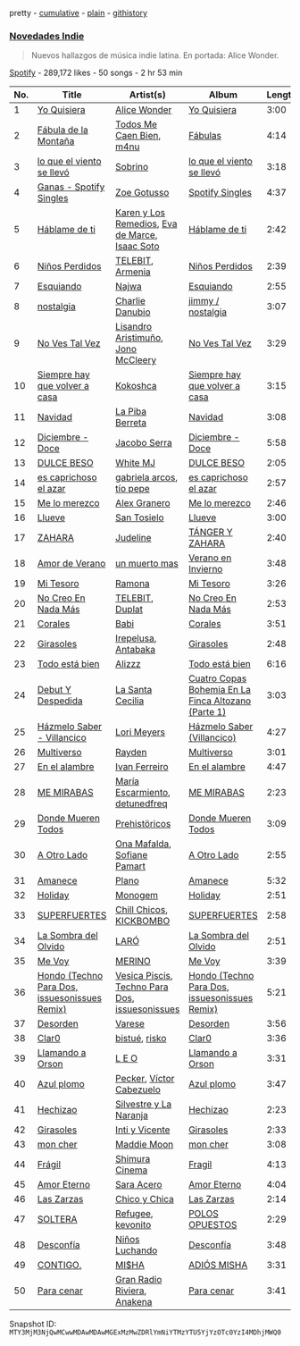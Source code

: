 pretty - [cumulative](/playlists/cumulative/37i9dQZF1DXaaU1AaHpZeu.md) - [plain](/playlists/plain/37i9dQZF1DXaaU1AaHpZeu) - [githistory](https://github.githistory.xyz/mackorone/spotify-playlist-archive/blob/main/playlists/plain/37i9dQZF1DXaaU1AaHpZeu)

### [Novedades Indie](https://open.spotify.com/playlist/37i9dQZF1DXaaU1AaHpZeu)

> Nuevos hallazgos de música indie latina\. En portada: Alice Wonder.

[Spotify](https://open.spotify.com/user/spotify) - 289,172 likes - 50 songs - 2 hr 53 min

| No. | Title | Artist(s) | Album | Length |
|---|---|---|---|---|
| 1 | [Yo Quisiera](https://open.spotify.com/track/6xLTIW13YObVeuOzdumBxi) | [Alice Wonder](https://open.spotify.com/artist/0SquRSkIJbzPqCUxG2EZMi) | [Yo Quisiera](https://open.spotify.com/album/6pqtFdAv5bgdjkSTSC61Mh) | 3:00 |
| 2 | [Fábula de la Montaña](https://open.spotify.com/track/0kAvQ4Y9u9D1kqAF6PqRDM) | [Todos Me Caen Bien](https://open.spotify.com/artist/39V0OLIFDw1VdBaasv2nIb), [m4nu](https://open.spotify.com/artist/0pUoGGZ9vPDFfGCXFwkucv) | [Fábulas](https://open.spotify.com/album/7wSqqyepUFtfkyaSMNvcv7) | 4:14 |
| 3 | [lo que el viento se llevó](https://open.spotify.com/track/2aBCMKMDskrazQZqb3JFzc) | [Sobrino](https://open.spotify.com/artist/0vEEYg1cJscAAw4sekHSOf) | [lo que el viento se llevó](https://open.spotify.com/album/2UIV5FHHm0n7L23lVQASnG) | 3:18 |
| 4 | [Ganas \- Spotify Singles](https://open.spotify.com/track/57i3tg8kJYRL13vZqoq0kC) | [Zoe Gotusso](https://open.spotify.com/artist/3XBw8ImFEo86mEB2dYh0vS) | [Spotify Singles](https://open.spotify.com/album/2M8YCuo32nPRMyIXdq6aCX) | 4:37 |
| 5 | [Háblame de ti](https://open.spotify.com/track/5TBTps2RwNmenzx11Q0zNS) | [Karen y Los Remedios](https://open.spotify.com/artist/6uSvvhlipeAh7lrqB9VTmv), [Eva de Marce](https://open.spotify.com/artist/1UgwU7ChXfMkwH9t6ivW2E), [Isaac Soto](https://open.spotify.com/artist/2mHbrHlppDiGj9pBxti8fc) | [Háblame de ti](https://open.spotify.com/album/6RCPDTw8Uk9qvC9RZIGjtq) | 2:42 |
| 6 | [Niños Perdidos](https://open.spotify.com/track/3fANb47ayeswMFaT5fI1Or) | [TELEBIT](https://open.spotify.com/artist/1IppeXcGxXcEec0znuY7bI), [Armenia](https://open.spotify.com/artist/4FmrAtWfKHAIysakSpmatx) | [Niños Perdidos](https://open.spotify.com/album/55OtSjhhECr6c8we4xyX6y) | 2:39 |
| 7 | [Esquiando](https://open.spotify.com/track/34j9ERYhFkmw76khX9yHDo) | [Najwa](https://open.spotify.com/artist/7dp8dR96gWncIypef8kTnS) | [Esquiando](https://open.spotify.com/album/1os3O9AAm95njtVxeeweE3) | 2:55 |
| 8 | [nostalgia](https://open.spotify.com/track/7DznV697bNv3PS16rbSlla) | [Charlie Danubio](https://open.spotify.com/artist/67m8dwto6MA9wObFoyKBdC) | [jimmy / nostalgia](https://open.spotify.com/album/7AScfF6A7kLMS7Mw06IyNv) | 3:07 |
| 9 | [No Ves Tal Vez](https://open.spotify.com/track/4vKh9YiqQQQHq7Bn2IdNbN) | [Lisandro Aristimuño](https://open.spotify.com/artist/0ovfSEcDqepf0vqJc811zQ), [Jono McCleery](https://open.spotify.com/artist/23usQJ95w7f95tnN4MJEgy) | [No Ves Tal Vez](https://open.spotify.com/album/3C4Cqb16lrZSpFoc772AIv) | 3:29 |
| 10 | [Siempre hay que volver a casa](https://open.spotify.com/track/2brE59f90zEoXozEn5wqkz) | [Kokoshca](https://open.spotify.com/artist/0FDO0siwgVeDs40rqwS2mK) | [Siempre hay que volver a casa](https://open.spotify.com/album/0fQxvOIzotbZB8qQFV3gyH) | 3:15 |
| 11 | [Navidad](https://open.spotify.com/track/1Qx7QXzj65bVEj441otHze) | [La Piba Berreta](https://open.spotify.com/artist/4qECsLAGxuTLtPdDtgMCST) | [Navidad](https://open.spotify.com/album/5oRyoHMAenPjVL2PqtaCJj) | 3:08 |
| 12 | [Diciembre \- Doce](https://open.spotify.com/track/6gZ44q2tvJcbDIdMBa3EI5) | [Jacobo Serra](https://open.spotify.com/artist/5IFxs1VwnOvPeRI0VpJt18) | [Diciembre \- Doce](https://open.spotify.com/album/2WEveCbtLViM9Jvl5ARxAU) | 5:58 |
| 13 | [DULCE BESO](https://open.spotify.com/track/7mH047VdrRvKcHkyUiAeYH) | [White MJ](https://open.spotify.com/artist/7AAFbMxbkCk1nFDMHdrdoT) | [DULCE BESO](https://open.spotify.com/album/5YLKO3Krg4pK7zZUKqpnXC) | 2:05 |
| 14 | [es caprichoso el azar](https://open.spotify.com/track/2Uunn684ajXS2E7Q9efp6e) | [gabriela arcos](https://open.spotify.com/artist/3SdRPRuSNLp9lj06iZuQlx), [tío pepe](https://open.spotify.com/artist/2RZ0SqMMzsDKZBwUW4ygWA) | [es caprichoso el azar](https://open.spotify.com/album/7FwXaotHIpUepMYI2SzqPr) | 2:57 |
| 15 | [Me lo merezco](https://open.spotify.com/track/4f34Bc50osWDdYR30JgebI) | [Alex Granero](https://open.spotify.com/artist/1g3OTLUr6xaFaiB01k9gw2) | [Me lo merezco](https://open.spotify.com/album/74UjzHZcetzkFIMkuXcg1g) | 2:46 |
| 16 | [Llueve](https://open.spotify.com/track/0k1MYaKJFvChRAm3dx8Ce5) | [San Tosielo](https://open.spotify.com/artist/1Vp0zKCF6r1aut8Emx7CHH) | [Llueve](https://open.spotify.com/album/5twgYHYuQrtXvOzrcTBKJ3) | 3:00 |
| 17 | [ZAHARA](https://open.spotify.com/track/2gKbwgaAQQRRYWpcA2psY3) | [Judeline](https://open.spotify.com/artist/1H6X7yhnXZg73f9bssaj1Q) | [TÁNGER Y ZAHARA](https://open.spotify.com/album/5DY4F3ttRGWWJoPJBcy4Ys) | 2:40 |
| 18 | [Amor de Verano](https://open.spotify.com/track/2XvJurdJip7XdjW1j1EfS8) | [un muerto mas](https://open.spotify.com/artist/31BzLsWVOEfGQTDIe6atC0) | [Verano en Invierno](https://open.spotify.com/album/54NK5gk2Gx0fkycE2hUiM5) | 3:48 |
| 19 | [Mi Tesoro](https://open.spotify.com/track/1V6Tp4pBAHByhlZrMTOYxd) | [Ramona](https://open.spotify.com/artist/3K8X4ZoPqijzc6QSP4eAQF) | [Mi Tesoro](https://open.spotify.com/album/1507DkjEBQqhE2xXHrOTOT) | 3:26 |
| 20 | [No Creo En Nada Más](https://open.spotify.com/track/0Xq9uq2fbeGuqnEQTlz0Os) | [TELEBIT](https://open.spotify.com/artist/1IppeXcGxXcEec0znuY7bI), [Duplat](https://open.spotify.com/artist/74Bgwc5zD9KyNHiMqy2QJO) | [No Creo En Nada Más](https://open.spotify.com/album/3PC7CwahBxsgyDZzbeM0VY) | 2:53 |
| 21 | [Corales](https://open.spotify.com/track/0k2S7GrwuyTHtn8n7yqGpQ) | [Babi](https://open.spotify.com/artist/5nP79s99csrvcOiXTGjVfg) | [Corales](https://open.spotify.com/album/1VL42wvmpV8NhxTmbYY7fq) | 3:51 |
| 22 | [Girasoles](https://open.spotify.com/track/7zzwQcizDtPUAOh7Yhu8w0) | [Irepelusa](https://open.spotify.com/artist/3KaNWDYObY73SDpcZBRzuw), [Antabaka](https://open.spotify.com/artist/29zzot2JWF1UulgI5NiUM4) | [Girasoles](https://open.spotify.com/album/3NRrvyNoWKbhaKne5wovfg) | 2:48 |
| 23 | [Todo está bien](https://open.spotify.com/track/7mDCKxyt76ao6zoqQb1fiv) | [Alizzz](https://open.spotify.com/artist/23herDudxPBB3S81GB5uG3) | [Todo está bien](https://open.spotify.com/album/5bQI76VLd3mxqse1gRF6y0) | 6:16 |
| 24 | [Debut Y Despedida](https://open.spotify.com/track/7CvBC3ZivExveWMMjXBYS9) | [La Santa Cecilia](https://open.spotify.com/artist/2FZrEn80eCoWrrkGXPLF0v) | [Cuatro Copas Bohemia En La Finca Altozano \(Parte 1\)](https://open.spotify.com/album/3KbLlf8Q7t6kboFlaSML23) | 3:03 |
| 25 | [Házmelo Saber \- Villancico](https://open.spotify.com/track/4jnK8EVzhmA3S49kE74i8N) | [Lori Meyers](https://open.spotify.com/artist/3mOsjj1MhocRVwOejIZlTi) | [Házmelo Saber \(Villancico\)](https://open.spotify.com/album/3zZd7v3VZzv8ahlrSzNtwm) | 4:27 |
| 26 | [Multiverso](https://open.spotify.com/track/7JaqtJbkdwqREniRjBTAaD) | [Rayden](https://open.spotify.com/artist/6G43BFwUJvFWbev3knhgEa) | [Multiverso](https://open.spotify.com/album/0nrT7FTdjR4xS3DJrRzY6X) | 3:01 |
| 27 | [En el alambre](https://open.spotify.com/track/6Qwk9439qugiJTIAUoD1lh) | [Ivan Ferreiro](https://open.spotify.com/artist/3qUrABCNqnkb5gc2YmPVzP) | [En el alambre](https://open.spotify.com/album/0JS4s21UcLEpvZhqAFUuqg) | 4:47 |
| 28 | [ME MIRABAS](https://open.spotify.com/track/4mBwGpQCG1Kx3q9a1EtNdw) | [María Escarmiento](https://open.spotify.com/artist/7sRtI3bMrrgSFkNs2jFHrl), [detunedfreq](https://open.spotify.com/artist/3Arhn0WJKerUnT3OXU705K) | [ME MIRABAS](https://open.spotify.com/album/3EXIgQUHkB1uOQeu3WEdQz) | 2:23 |
| 29 | [Donde Mueren Todos](https://open.spotify.com/track/44oCQkDKciyv322yWTCOTz) | [Prehistöricos](https://open.spotify.com/artist/1DmSwSzxDlSDJMPWobjzcB) | [Donde Mueren Todos](https://open.spotify.com/album/7H9luEo8S8ZrmfTXeBvpgM) | 3:09 |
| 30 | [A Otro Lado](https://open.spotify.com/track/2FoPCBf6phSI3xeDJUetJ6) | [Ona Mafalda](https://open.spotify.com/artist/6HomUrLEVWcZjlXQTEjMyb), [Sofiane Pamart](https://open.spotify.com/artist/4RB2EEsmLhQTOSVQQpDzNg) | [A Otro Lado](https://open.spotify.com/album/56qVdoQqOSIj9yd1XGv1Pr) | 2:55 |
| 31 | [Amanece](https://open.spotify.com/track/6HKuxsAa6tCoIcBi8pCsZe) | [Plano](https://open.spotify.com/artist/0yeQVsx3NrVR2TCLyvTWG1) | [Amanece](https://open.spotify.com/album/0MQWqKc8nJ1rmrmQFZx8a8) | 5:32 |
| 32 | [Holiday](https://open.spotify.com/track/4OcGEJ7GR6i6ADd3D0Z2gR) | [Monogem](https://open.spotify.com/artist/4rNzwpjkFq8A7SeCMKBkEV) | [Holiday](https://open.spotify.com/album/37a9Xqe5ZExOQA50uWGz3G) | 2:51 |
| 33 | [SUPERFUERTES](https://open.spotify.com/track/2A3B8keylsyUqWQu6PLn1y) | [Chill Chicos](https://open.spotify.com/artist/6QkU4dEKBiGy3rOepPOhnG), [KICKBOMBO](https://open.spotify.com/artist/7A2htSu45kogVfNBMD4Xgh) | [SUPERFUERTES](https://open.spotify.com/album/49ym3YTrnIl83wQOt47kFN) | 2:58 |
| 34 | [La Sombra del Olvido](https://open.spotify.com/track/0OIrWcxtfqOBQsyeqil8QR) | [LARÓ](https://open.spotify.com/artist/30BfEIsC9RFTPJDIVy43ri) | [La Sombra del Olvido](https://open.spotify.com/album/3q9m1JtXaiPkFXpozedk6F) | 2:51 |
| 35 | [Me Voy](https://open.spotify.com/track/13SXLp15vkWeg2KYdEjMCL) | [MERINO](https://open.spotify.com/artist/6oUhPlreIDCXfoUSUcXOam) | [Me Voy](https://open.spotify.com/album/0uD9oScwrWQvm5OPCvxeB2) | 3:39 |
| 36 | [Hondo \(Techno Para Dos, issuesonissues Remix\)](https://open.spotify.com/track/6EI5sPngX6pBttwOHya9j4) | [Vesica Piscis](https://open.spotify.com/artist/215IxsTB1f6DHjI84nXJm6), [Techno Para Dos](https://open.spotify.com/artist/16KDZP134RdE0F1peBL56h), [issuesonissues](https://open.spotify.com/artist/2dzJGWoV8Hdmq2ZnpbTGG0) | [Hondo \(Techno Para Dos, issuesonissues Remix\)](https://open.spotify.com/album/4U8wUMf1YW7sRhrAuVi2Mn) | 5:21 |
| 37 | [Desorden](https://open.spotify.com/track/52EmSXkdJ2wvrfu4aUAfoY) | [Varese](https://open.spotify.com/artist/5DG278QHnEKfWW9zAGFeRg) | [Desorden](https://open.spotify.com/album/1AePedyRPFkUCs80EPerMZ) | 3:56 |
| 38 | [Clar0](https://open.spotify.com/track/1RifH5Rgg0eVTE3yMfjt5n) | [bistué](https://open.spotify.com/artist/0kvyt0JO9ccgvhfqFu7xrR), [risko](https://open.spotify.com/artist/76S9tWvZEynS5QanzUkkjw) | [Clar0](https://open.spotify.com/album/6bsNMtzQJsb37Z3WZKcQNw) | 3:36 |
| 39 | [Llamando a Orson](https://open.spotify.com/track/4BZnOWgnNV1ayvAsByp3Kp) | [L E O](https://open.spotify.com/artist/3NlTAtfmLjoRSJ0vzck3G2) | [Llamando a Orson](https://open.spotify.com/album/0ghw5RE3TBjJf2P2eva28r) | 3:31 |
| 40 | [Azul plomo](https://open.spotify.com/track/3q5D4vh961XhqND455NFYC) | [Pecker](https://open.spotify.com/artist/0iMUmxPO9u0zUYEhDeajy3), [Víctor Cabezuelo](https://open.spotify.com/artist/2Ba0v7AY4kqOmlHSCdEm2M) | [Azul plomo](https://open.spotify.com/album/08PoQWGKvegNyoT5mgbCXq) | 3:47 |
| 41 | [Hechizao](https://open.spotify.com/track/3GN2CxLdV7NO5K6Nnt79Fn) | [Silvestre y La Naranja](https://open.spotify.com/artist/1hE5imhaIrCEKoHLHW9aCO) | [Hechizao](https://open.spotify.com/album/1d4fRjGLEYnhmqhqiMVHBo) | 2:23 |
| 42 | [Girasoles](https://open.spotify.com/track/3eZF3DQo3wmT7PUD5PQSPz) | [Inti y Vicente](https://open.spotify.com/artist/4VVwBj04GbOfjT07az5SgD) | [Girasoles](https://open.spotify.com/album/03uRy5s9Wp6jZd36eOLhds) | 2:33 |
| 43 | [mon cher](https://open.spotify.com/track/5k5ZXvaZXbGhKldLf7K1g8) | [Maddie Moon](https://open.spotify.com/artist/4Bpw0DO4ri8ngNl38rLkDS) | [mon cher](https://open.spotify.com/album/5zrZGRITW8CiRnY9ZVWliH) | 3:08 |
| 44 | [Frágil](https://open.spotify.com/track/1OAvXFENwTeB57HdbkVCni) | [Shimura Cinema](https://open.spotify.com/artist/7z354pYj5tj4i4k702WZMV) | [Fragil](https://open.spotify.com/album/4GDMyxCpgnu5gzpkiGxLda) | 4:13 |
| 45 | [Amor Eterno](https://open.spotify.com/track/15mhJMc37ieKLLlirEyojq) | [Sara Acero](https://open.spotify.com/artist/6W6fsqgVlpnVT4hRA4eAA3) | [Amor Eterno](https://open.spotify.com/album/7M9nPmhZpVh57zxHJmYQl2) | 4:04 |
| 46 | [Las Zarzas](https://open.spotify.com/track/64Rnf31Ma32xvYFl0i6jwq) | [Chico y Chica](https://open.spotify.com/artist/3fCxdiR6eGEUVGruslnovV) | [Las Zarzas](https://open.spotify.com/album/3NrzjxIwaTbgf4DVblD58I) | 2:14 |
| 47 | [SOLTERA](https://open.spotify.com/track/1CdmDgAWvZRdCQlnXqhzCj) | [Refugee](https://open.spotify.com/artist/65GZg7V2p8KsgXcr72slTx), [kevonito](https://open.spotify.com/artist/65lEq4tOJZ2iS6J5M6kyqz) | [POLOS OPUESTOS](https://open.spotify.com/album/5jmrG2S9L9pjVzgm0M58Fl) | 2:29 |
| 48 | [Desconfía](https://open.spotify.com/track/4g5E2lrh7pqczz59XCeeyn) | [Niños Luchando](https://open.spotify.com/artist/32ssrEXNswpY4dF56WYYZl) | [Desconfía](https://open.spotify.com/album/0bEH4rhUaB5p1VKafxgLPv) | 3:48 |
| 49 | [CONTIGO.](https://open.spotify.com/track/39Y3GUoS7hUIz3saZSe5Jq) | [MI$HA](https://open.spotify.com/artist/7jojyXUh1Yl4Sw2Y5KfGYQ) | [ADIÓS MISHA](https://open.spotify.com/album/5WZ2d0x1HNPy7PoG88NAGq) | 3:31 |
| 50 | [Para cenar](https://open.spotify.com/track/7vJgPTBxooGDJ8U6b4JtUE) | [Gran Radio Riviera](https://open.spotify.com/artist/3RUegLawnCVTlcsbFk6fUq), [Anakena](https://open.spotify.com/artist/0kHEttD7XzMjXbZtMq6XYo) | [Para cenar](https://open.spotify.com/album/7ygO1HGSFyUiRzbefypRAh) | 3:41 |

Snapshot ID: `MTY3MjM3NjQwMCwwMDAwMDAwMGExMzMwZDRlYmNiYTMzYTU5YjYzOTc0YzI4MDhjMWQ0`
